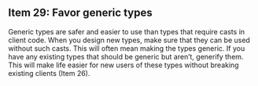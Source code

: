 ## Item 29: Favor generic types

Generic types are safer and easier to use than types that require casts in client code.
When you design new types, make sure that they can be used without such casts.
This will often mean making the types generic. If you have any existing types that should be generic but aren’t, generify them.
This will make life easier for new users of these types without breaking existing clients (Item 26).

